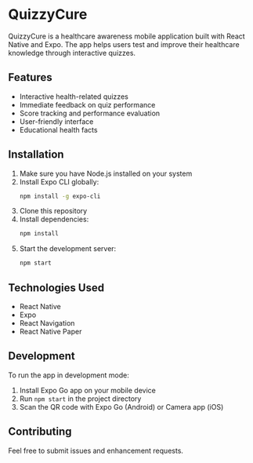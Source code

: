 # QuizzyCure

QuizzyCure is a healthcare awareness mobile application built with React Native and Expo. The app helps users test and improve their healthcare knowledge through interactive quizzes.

## Features

- Interactive health-related quizzes
- Immediate feedback on quiz performance
- Score tracking and performance evaluation
- User-friendly interface
- Educational health facts

## Installation

1. Make sure you have Node.js installed on your system
2. Install Expo CLI globally:
   ```bash
   npm install -g expo-cli
   ```
3. Clone this repository
4. Install dependencies:
   ```bash
   npm install
   ```
5. Start the development server:
   ```bash
   npm start
   ```

## Technologies Used

- React Native
- Expo
- React Navigation
- React Native Paper

## Development

To run the app in development mode:

1. Install Expo Go app on your mobile device
2. Run `npm start` in the project directory
3. Scan the QR code with Expo Go (Android) or Camera app (iOS)

## Contributing

Feel free to submit issues and enhancement requests.
